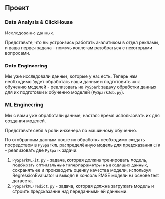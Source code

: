 ## Проект

### Data Analysis & ClickHouse
Исследование данных. 

Представьте, что вы устроились работать аналитиком в отдел рекламы, и ваша первая задача - 
помочь коллегам разобраться с некоторыми вопросами.

### Data Engineering

Мы уже исследовали данные, которые у нас есть. Теперь нам необходимо будет обработать наши данные и подготовить их к обучению моделей - 
реализовать на `PySpark` задачу обработки данных для их подготовки к обучению моделей (`PySparkJob.py`).

### ML Engineering

Мы с вами уже обработали данные, настало время использовать их для создания моделей.

Представьте себя в роли инженера по машинному обучению.

По отобранным данным после их обработки необходимо создать посредством в `PySparkML` распределённую модель для предсказания `CTR` - 
реализовать две `PySpark` задачи:
1. `PySparkMLFit.py` - задача, которая должна тренировать модель, подбирать оптимальные гиперпараметры на входящих данных, 
сохранять ее и производить оценку качества модели, используя RegressionEvaluator и выводя в консоль RMSE модели на основе test датасета.
2. `PySparkMLPredict.py` - задача, которая должна загружать модель и строить предсказание над переданными ей данными.
